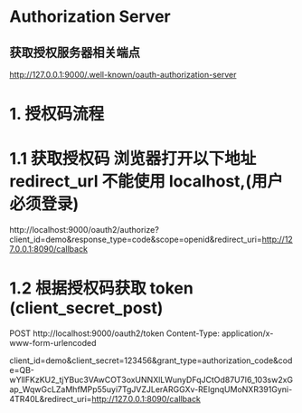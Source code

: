# Authorization Server

## 获取授权服务器相关端点

http://127.0.0.1:9000/.well-known/oauth-authorization-server

# 1. 授权码流程
# 1.1 获取授权码 浏览器打开以下地址 redirect_url 不能使用 localhost,(用户必须登录)
http://localhost:9000/oauth2/authorize?client_id=demo&response_type=code&scope=openid&redirect_uri=http://127.0.0.1:8090/callback

###
# 1.2 根据授权码获取 token (client_secret_post)
POST http://localhost:9000/oauth2/token
Content-Type: application/x-www-form-urlencoded

client_id=demo&client_secret=123456&grant_type=authorization_code&code=QB-wYllFKzKU2_tjYBuc3VAwCOT3oxUNNXlLWunyDFqJCtOd87U7I6_103sw2xGap_WqwGcLZaMhfMPp55uyi7TgJVZJLerARGGXv-RElgnqUMoNXR391Gyni-4TR40L&redirect_uri=http://127.0.0.1:8090/callback
